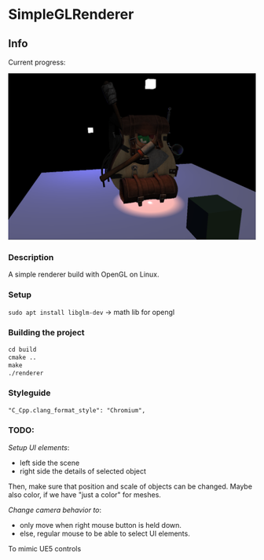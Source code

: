 # SimpleGLRenderer

## Info 

Current progress: 

![img](/docs/img/image.png)

### Description

A simple renderer build with OpenGL on Linux.

### Setup 
`sudo apt install libglm-dev` -> math lib for opengl

### Building the project
```
cd build
cmake ..
make
./renderer
```

### Styleguide

`"C_Cpp.clang_format_style": "Chromium",`


### TODO:

*Setup UI elements*:
- left side the scene
- right side the details of selected object

Then, make sure that position and scale of objects can be changed. Maybe also color, if we have "just a color" for meshes.

*Change camera behavior to*:
- only move when right mouse button is held down.
- else, regular mouse to be able to select UI elements.

To mimic UE5 controls